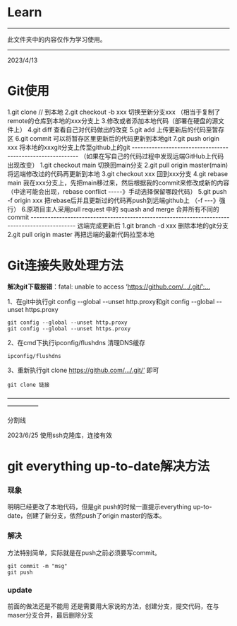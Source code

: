 # Learn
----------------------------
此文件夹中的内容仅作为学习使用。

----------------------------
2023/4/13



# Git使用

1.git clone // 到本地
2.git checkout -b xxx 切换至新分支xxx
（相当于复制了remote的仓库到本地的xxx分支上
3.修改或者添加本地代码（部署在硬盘的源文件上）
4.git diff 查看自己对代码做出的改变
5.git add 上传更新后的代码至暂存区
6.git commit 可以将暂存区里更新后的代码更新到本地git
7.git push origin xxx 将本地的xxxgit分支上传至github上的git
\-----------------------------------------------------------
（如果在写自己的代码过程中发现远端GitHub上代码出现改变）
1.git checkout main 切换回main分支
2.git pull origin master(main) 将远端修改过的代码再更新到本地
3.git checkout xxx 回到xxx分支
4.git rebase main 我在xxx分支上，先把main移过来，然后根据我的commit来修改成新的内容
（中途可能会出现，rebase conflict -----》手动选择保留哪段代码）
5.git push -f origin xxx 把rebase后并且更新过的代码再push到远端github上
（-f ---》强行）
6.原项目主人采用pull request 中的 squash and merge 合并所有不同的commit
\----------------------------------------------------------------------------------------------
远端完成更新后
1.git branch -d xxx 删除本地的git分支
2.git pull origin master 再把远端的最新代码拉至本地





# Git连接失败处理方法

**解决git下载报错**：fatal: unable to access ‘https://github.com/…/.git/’:…

1、在git中执行git config --global --unset http.proxy和git config --global --unset https.proxy

```git
git config --global --unset http.proxy
git config --global --unset https.proxy
```


2、在cmd下执行ipconfig/flushdns 清理DNS缓存

```
ipconfig/flushdns
```


3、重新执行git clone https://github.com/…/.git/’ 即可

```
git clone 链接
```



—————————————————————————————————————————

分割线



2023/6/25 使用ssh克隆库，连接有效

# git everything up-to-date解决方法

### 现象

明明已经更改了本地代码，但是git push的时候一直提示everything up-to-date，创建了新分支，依然push了origin master的版本。

### 解决

方法特别简单，实际就是在push之前必须要写commit。

```
git commit -m "msg"
git push
```



### update

前面的做法还是不能用
还是需要用大家说的方法，创建分支，提交代码，在与maser分支合并，最后删除分支

